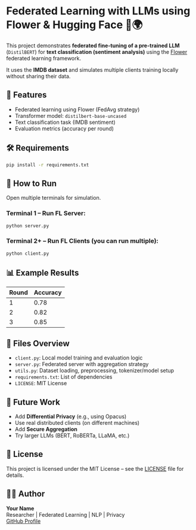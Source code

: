 # Federated Learning with LLMs using Flower & Hugging Face 🤖🌍

This project demonstrates **federated fine-tuning of a pre-trained LLM** (`DistilBERT`) for **text classification (sentiment analysis)** using the [Flower](https://flower.dev) federated learning framework.

It uses the **IMDB dataset** and simulates multiple clients training locally without sharing their data.

## 🧠 Features
- Federated learning using Flower (FedAvg strategy)
- Transformer model: `distilbert-base-uncased`
- Text classification task (IMDB sentiment)
- Evaluation metrics (accuracy per round)

## 🛠️ Requirements

```bash
pip install -r requirements.txt
```

## 🚀 How to Run

Open multiple terminals for simulation.

### Terminal 1 – Run FL Server:
```bash
python server.py
```

### Terminal 2+ – Run FL Clients (you can run multiple):
```bash
python client.py
```

## 📊 Example Results

| Round | Accuracy |
|-------|----------|
| 1     | 0.78     |
| 2     | 0.82     |
| 3     | 0.85     |

## 📂 Files Overview

- `client.py`: Local model training and evaluation logic
- `server.py`: Federated server with aggregation strategy
- `utils.py`: Dataset loading, preprocessing, tokenizer/model setup
- `requirements.txt`: List of dependencies
- `LICENSE`: MIT License

## 🔐 Future Work

- Add **Differential Privacy** (e.g., using Opacus)
- Use real distributed clients (on different machines)
- Add **Secure Aggregation**
- Try larger LLMs (BERT, RoBERTa, LLaMA, etc.)

## 📜 License

This project is licensed under the MIT License – see the [LICENSE](LICENSE) file for details.

## 👩‍💻 Author

**Your Name**  
Researcher | Federated Learning | NLP | Privacy  
[GitHub Profile](https://github.com/your-username)